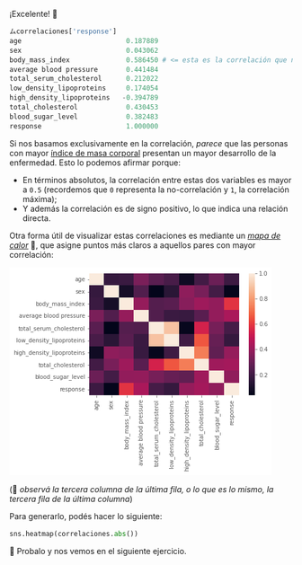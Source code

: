 ¡Excelente! :confetti_ball: 


```python
ムcorrelaciones['response']
age                          0.187889
sex                          0.043062
body_mass_index              0.586450 # <= esta es la correlación que nos interesa
average blood pressure       0.441484
total_serum_cholesterol      0.212022
low_density_lipoproteins     0.174054
high_density_lipoproteins   -0.394789
total_cholesterol            0.430453
blood_sugar_level            0.382483
response                     1.000000
```

Si nos basamos exclusivamente en la correlación, _parece_ que las personas con mayor [índice de masa corporal](https://es.wikipedia.org/wiki/%C3%8Dndice_de_masa_corporal) presentan un mayor desarrollo de la enfermedad. Esto lo podemos afirmar porque: 

  * En términos absolutos, la correlación entre estas dos variables es mayor a `0.5` (recordemos que `0` representa la no-correlación y `1`, la correlación máxima); 
  * Y además la correlación es de signo positivo, lo que indica una relación directa. 

Otra forma útil de visualizar estas correlaciones es mediante un [_mapa de calor_](https://es.wikipedia.org/wiki/Mapa_de_calor) 🥵, que asigne puntos más claros a aquellos pares con mayor correlación: 

<img src="https://raw.githubusercontent.com/MumukiProject/mumuki-guia-python3-regresion-lineal/master/assets/heatmap_1672264640360.png" alt="heatmap_1672264640360.png" width="auto" height="auto">

(:eyes: _observá la tercera columna de la última fila, o lo que es lo mismo, la tercera fila de la última columna_)

Para generarlo, podés hacer lo siguiente: 

```python
sns.heatmap(correlaciones.abs())
```

:wave: Probalo y nos vemos en el siguiente ejercicio.
  